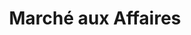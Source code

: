 ---
title: "Marché aux Affaires"
url: /roquebrune-sur-argens/marche-aux-affaires/
shop: magasin de variétés
---